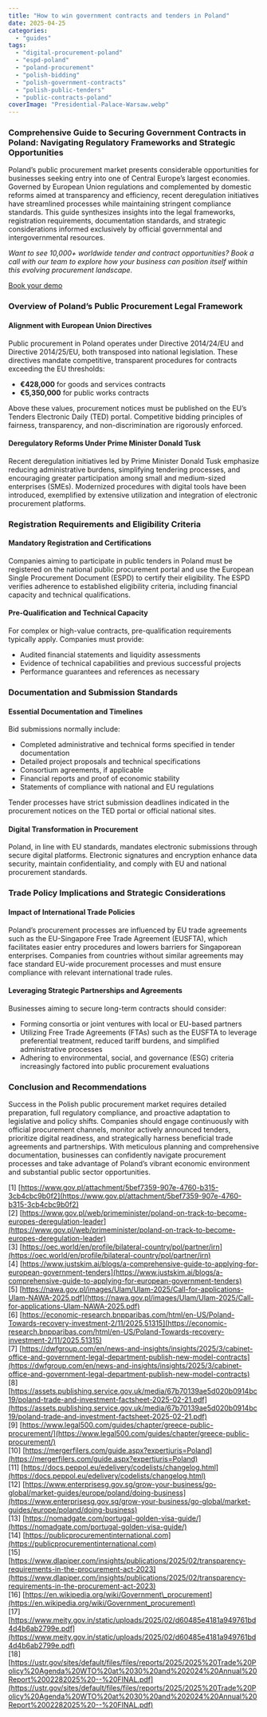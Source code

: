 ```yaml
---
title: "How to win government contracts and tenders in Poland"
date: 2025-04-25
categories: 
  - "guides"
tags: 
  - "digital-procurement-poland"
  - "espd-poland"
  - "poland-procurement"
  - "polish-bidding"
  - "polish-government-contracts"
  - "polish-public-tenders"
  - "public-contracts-poland"
coverImage: "Presidential-Palace-Warsaw.webp"
---
```


[](https://www.openopps.com/polish-government-contracts-procurement-guide/)

### Comprehensive Guide to Securing Government Contracts in Poland: Navigating Regulatory Frameworks and Strategic Opportunities

Poland’s public procurement market presents considerable opportunities for businesses seeking entry into one of Central Europe’s largest economies. Governed by European Union regulations and complemented by domestic reforms aimed at transparency and efficiency, recent deregulation initiatives have streamlined processes while maintaining stringent compliance standards. This guide synthesizes insights into the legal frameworks, registration requirements, documentation standards, and strategic considerations informed exclusively by official governmental and intergovernmental resources.

_Want to see 10,000+ worldwide tender and contract opportunities?_ _Book a call with our team to explore how your business can position itself within this evolving procurement landscape._

[Book your demo](https://www.openopps.com/book-a-call-for-the-best-chance-to-win-bids/)

### Overview of Poland’s Public Procurement Legal Framework

#### Alignment with European Union Directives

Public procurement in Poland operates under Directive 2014/24/EU and Directive 2014/25/EU, both transposed into national legislation. These directives mandate competitive, transparent procedures for contracts exceeding the EU thresholds:

- **€428,000** for goods and services contracts
- **€5,350,000** for public works contracts

Above these values, procurement notices must be published on the EU’s Tenders Electronic Daily (TED) portal. Competitive bidding principles of fairness, transparency, and non-discrimination are rigorously enforced.

#### Deregulatory Reforms Under Prime Minister Donald Tusk

Recent deregulation initiatives led by Prime Minister Donald Tusk emphasize reducing administrative burdens, simplifying tendering processes, and encouraging greater participation among small and medium-sized enterprises (SMEs). Modernized procedures with digital tools have been introduced, exemplified by extensive utilization and integration of electronic procurement platforms.

### Registration Requirements and Eligibility Criteria

#### Mandatory Registration and Certifications

Companies aiming to participate in public tenders in Poland must be registered on the national public procurement portal and use the European Single Procurement Document (ESPD) to certify their eligibility. The ESPD verifies adherence to established eligibility criteria, including financial capacity and technical qualifications.

#### Pre-Qualification and Technical Capacity

For complex or high-value contracts, pre-qualification requirements typically apply. Companies must provide:

- Audited financial statements and liquidity assessments
- Evidence of technical capabilities and previous successful projects
- Performance guarantees and references as necessary

### Documentation and Submission Standards

#### Essential Documentation and Timelines

Bid submissions normally include:

- Completed administrative and technical forms specified in tender documentation
- Detailed project proposals and technical specifications
- Consortium agreements, if applicable
- Financial reports and proof of economic stability
- Statements of compliance with national and EU regulations

Tender processes have strict submission deadlines indicated in the procurement notices on the TED portal or official national sites.

#### Digital Transformation in Procurement

Poland, in line with EU standards, mandates electronic submissions through secure digital platforms. Electronic signatures and encryption enhance data security, maintain confidentiality, and comply with EU and national procurement standards.

### Trade Policy Implications and Strategic Considerations

#### Impact of International Trade Policies

Poland’s procurement processes are influenced by EU trade agreements such as the EU-Singapore Free Trade Agreement (EUSFTA), which facilitates easier entry procedures and lowers barriers for Singaporean enterprises. Companies from countries without similar agreements may face standard EU-wide procurement processes and must ensure compliance with relevant international trade rules.

#### Leveraging Strategic Partnerships and Agreements

Businesses aiming to secure long-term contracts should consider:

- Forming consortia or joint ventures with local or EU-based partners
- Utilizing Free Trade Agreements (FTAs) such as the EUSFTA to leverage preferential treatment, reduced tariff burdens, and simplified administrative processes
- Adhering to environmental, social, and governance (ESG) criteria increasingly factored into public procurement evaluations

### Conclusion and Recommendations

Success in the Polish public procurement market requires detailed preparation, full regulatory compliance, and proactive adaptation to legislative and policy shifts. Companies should engage continuously with official procurement channels, monitor actively announced tenders, prioritize digital readiness, and strategically harness beneficial trade agreements and partnerships. With meticulous planning and comprehensive documentation, businesses can confidently navigate procurement processes and take advantage of Poland’s vibrant economic environment and substantial public sector opportunities.

\[1\] [https://www.gov.pl/attachment/5bef7359-907e-4760-b315-3cb4cbc9b0f2](https://www.gov.pl/attachment/5bef7359-907e-4760-b315-3cb4cbc9b0f2)  
\[2\] [https://www.gov.pl/web/primeminister/poland-on-track-to-become-europes-deregulation-leader](https://www.gov.pl/web/primeminister/poland-on-track-to-become-europes-deregulation-leader)  
\[3\] [https://oec.world/en/profile/bilateral-country/pol/partner/irn](https://oec.world/en/profile/bilateral-country/pol/partner/irn)  
\[4\] [https://www.justskim.ai/blogs/a-comprehensive-guide-to-applying-for-european-government-tenders](https://www.justskim.ai/blogs/a-comprehensive-guide-to-applying-for-european-government-tenders)  
\[5\] [https://nawa.gov.pl/images/Ulam/Ulam-2025/Call-for-applications-Ulam-NAWA-2025.pdf](https://nawa.gov.pl/images/Ulam/Ulam-2025/Call-for-applications-Ulam-NAWA-2025.pdf)  
\[6\] [https://economic-research.bnpparibas.com/html/en-US/Poland-Towards-recovery-investment-2/11/2025,51315](https://economic-research.bnpparibas.com/html/en-US/Poland-Towards-recovery-investment-2/11/2025,51315)  
\[7\] [https://dwfgroup.com/en/news-and-insights/insights/2025/3/cabinet-office-and-government-legal-department-publish-new-model-contracts](https://dwfgroup.com/en/news-and-insights/insights/2025/3/cabinet-office-and-government-legal-department-publish-new-model-contracts)  
\[8\] [https://assets.publishing.service.gov.uk/media/67b70139ae5d020b0914bc19/poland-trade-and-investment-factsheet-2025-02-21.pdf](https://assets.publishing.service.gov.uk/media/67b70139ae5d020b0914bc19/poland-trade-and-investment-factsheet-2025-02-21.pdf)  
\[9\] [https://www.legal500.com/guides/chapter/greece-public-procurement/](https://www.legal500.com/guides/chapter/greece-public-procurement/)  
\[10\] [https://mergerfilers.com/guide.aspx?expertjuris=Poland](https://mergerfilers.com/guide.aspx?expertjuris=Poland)  
\[11\] [https://docs.peppol.eu/edelivery/codelists/changelog.html](https://docs.peppol.eu/edelivery/codelists/changelog.html)  
\[12\] [https://www.enterprisesg.gov.sg/grow-your-business/go-global/market-guides/europe/poland/doing-business](https://www.enterprisesg.gov.sg/grow-your-business/go-global/market-guides/europe/poland/doing-business)  
\[13\] [https://nomadgate.com/portugal-golden-visa-guide/](https://nomadgate.com/portugal-golden-visa-guide/)  
\[14\] [https://publicprocurementinternational.com](https://publicprocurementinternational.com)  
\[15\] [https://www.dlapiper.com/insights/publications/2025/02/transparency-requirements-in-the-procurement-act-2023](https://www.dlapiper.com/insights/publications/2025/02/transparency-requirements-in-the-procurement-act-2023)  
\[16\] [https://en.wikipedia.org/wiki/Government\_procurement](https://en.wikipedia.org/wiki/Government_procurement)  
\[17\] [https://www.meity.gov.in/static/uploads/2025/02/d60485e4181a949761bd4d4b6ab2799e.pdf](https://www.meity.gov.in/static/uploads/2025/02/d60485e4181a949761bd4d4b6ab2799e.pdf)  
\[18\] [https://ustr.gov/sites/default/files/files/reports/2025/2025%20Trade%20Policy%20Agenda%20WTO%20at%2030%20and%202024%20Annual%20Report%2002282025%20--%20FINAL.pdf](https://ustr.gov/sites/default/files/files/reports/2025/2025%20Trade%20Policy%20Agenda%20WTO%20at%2030%20and%202024%20Annual%20Report%2002282025%20--%20FINAL.pdf)

